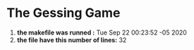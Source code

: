 # The Gessing Game
1. **the makefile was runned :**
Tue Sep 22 00:23:52 -05 2020
2. **the file  have this number of lines:**
32
